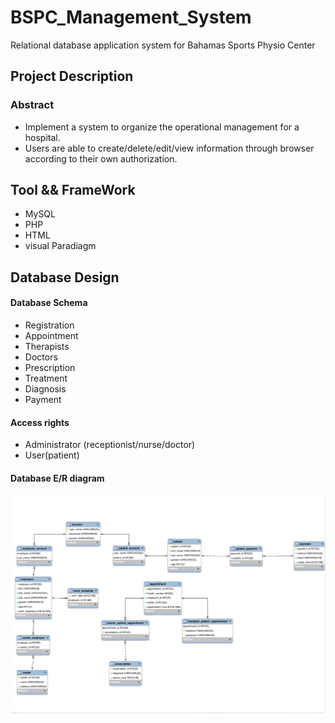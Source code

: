 # BSPC_Management_System
Relational database application system for Bahamas Sports Physio Center

## Project Description
### Abstract
- Implement a system to organize the operational management for a hospital.
- Users are able to create/delete/edit/view information through browser according to their own
authorization.

## Tool && FrameWork
- MySQL
- PHP
- HTML
- visual Paradiagm

## Database Design
#### Database Schema
- Registration
- Appointment
- Therapists
- Doctors
- Prescription
- Treatment
- Diagnosis
- Payment

#### Access rights
- Administrator (receptionist/nurse/doctor)
- User(patient)

#### Database E/R diagram
![](./Database_E:R.png)
